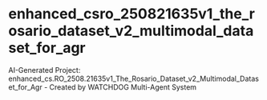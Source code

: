# enhanced_csro_250821635v1_the_rosario_dataset_v2_multimodal_dataset_for_agr
AI-Generated Project: enhanced_cs.RO_2508.21635v1_The_Rosario_Dataset_v2_Multimodal_Dataset_for_Agr - Created by WATCHDOG Multi-Agent System
